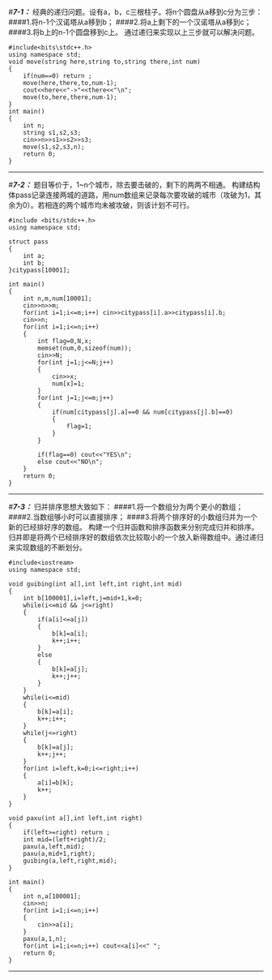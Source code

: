 #***7-1：***
经典的递归问题。设有a，b，c三根柱子。将n个圆盘从a移到c分为三步：
####1.将n-1个汉诺塔从a移到b；
####2.将a上剩下的一个汉诺塔从a移到c；
####3.将b上的n-1个圆盘移到c上。
通过递归来实现以上三步就可以解决问题。

    #include<bits\stdc++.h>
    using namespace std;
    void move(string here,string to,string there,int num)
    {
        if(num==0) return ;
        move(here,there,to,num-1);
        cout<<here<<"->"<<there<<"\n";
        move(to,here,there,num-1);
    }
    int main()
    {
        int n;
        string s1,s2,s3;
        cin>>n>>s1>>s2>>s3;
        move(s1,s2,s3,n);
        return 0;
    }
***
#***7-2：***
题目等价于，1~n个城市，除去要击破的，剩下的两两不相通。
构建结构体pass记录连接两城的道路，用num数组来记录每次要攻破的城市（攻破为1，其余为0）。若相连的两个城市均未被攻破，则该计划不可行。

    #include <bits/stdc++.h>
    using namespace std;

    struct pass
    {  
    	int a;
    	int b;
    }citypass[10001];

    int main()
    {
	    int n,m,num[10001];
	    cin>>n>>m;
	    for(int i=1;i<=m;i++) cin>>citypass[i].a>>citypass[i].b;
	    cin>>n;
	    for(int i=1;i<=n;i++)
	    {
		    int flag=0,N,x;
		    memset(num,0,sizeof(num));
		    cin>>N;
		    for(int j=1;j<=N;j++)
	    	{
			    cin>>x;
			    num[x]=1;
		    }
		    for(int j=1;j<=m;j++)
	    	{
			    if(num[citypass[j].a]==0 && num[citypass[j].b]==0)
			    {
		    		flag=1;
	    		}
    		}

		    if(flag==0) cout<<"YES\n";
		    else cout<<"NO\n";
	    }
	    return 0;
    }
***
#***7-3：***
归并排序思想大致如下：
####1.将一个数组分为两个更小的数组；
####2.当数组够小时可以直接排序；
####3.将两个排序好的小数组归并为一个新的已经排好序的数组。
构建一个归并函数和排序函数来分别完成归并和排序。归并即是将两个已经排序好的数组依次比较取小的一个放入新得数组中。通过递归来实现数组的不断划分。

    #include<iostream>
    using namespace std;

    void guibing(int a[],int left,int right,int mid)
    {
        int b[100001],i=left,j=mid+1,k=0;
        while(i<=mid && j<=right)
        {
            if(a[i]<=a[j])
            {
                b[k]=a[i];
                k++;i++;
            }
            else
            {
                b[k]=a[j];
                k++;j++;
            }
        }
        while(i<=mid)
        {
            b[k]=a[i];
            k++;i++;
        }
        while(j<=right)
        {
            b[k]=a[j];
            k++;j++;
        }
        for(int i=left,k=0;i<=right;i++)
        {
            a[i]=b[k];
            k++;
        }
    }

    void paxu(int a[],int left,int right)
    {
        if(left>=right) return ;
        int mid=(left+right)/2;
        paxu(a,left,mid);
        paxu(a,mid+1,right);
        guibing(a,left,right,mid);
    }

    int main()
    {
        int n,a[100001];
        cin>>n;
        for(int i=1;i<=n;i++)
        {
            cin>>a[i];
        }
        paxu(a,1,n);
        for(int i=1;i<=n;i++) cout<<a[i]<<" ";
        return 0;
    }    
***